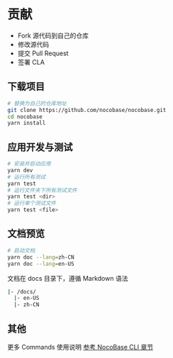 # 贡献

- Fork 源代码到自己的仓库
- 修改源代码
- 提交 Pull Request
- 签署 CLA

## 下载项目

```bash
# 替换为自己的仓库地址
git clone https://github.com/nocobase/nocobase.git
cd nocobase
yarn install
```

## 应用开发与测试

```bash
# 安装并启动应用
yarn dev
# 运行所有测试
yarn test
# 运行文件夹下所有测试文件
yarn test <dir>
# 运行单个测试文件
yarn test <file>
```

## 文档预览

```bash
# 启动文档
yarn doc --lang=zh-CN
yarn doc --lang=en-US
```

文档在 docs 目录下，遵循 Markdown 语法

```bash
|- /docs/
  |- en-US
  |- zh-CN
```

## 其他

更多 Commands 使用说明 [参考 NocoBase CLI 章节](./development/nocobase-cli.md)
